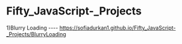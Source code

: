 # Fifty_JavaScript-_Projects

1)Blurry Loading ---- https://sofiadurkan1.github.io/Fifty_JavaScript-_Projects/BlurryLoading
